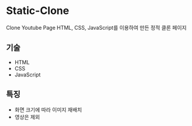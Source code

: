 # Static-Clone

Clone Youtube Page
HTML, CSS, JavaScript를 이용하여 만든 정적 클론 페이지

## 기술

- HTML
- CSS
- JavaScript

## 특징

- 화면 크기에 따라 이미지 재배치
- 영상은 제외
